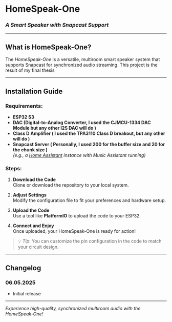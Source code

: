 # **HomeSpeak-One**  
### *A Smart Speaker with Snapcast Support*
---

## **What is HomeSpeak-One?**  

The *HomeSpeak-One* is a versatile, multiroom smart speaker system that supports Snapcast for synchronized audio streaming. This project is the result of my final thesis

---

## **Installation Guide**  

### **Requirements**:  
- **ESP32 S3**  
- **DAC (Digital-to-Analog Converter, I used the CJMCU-1334 DAC Module but any other I2S DAC will do )**  
- **Class D Amplifier ( I used the TPA3110 Class D breakout, but any other will do )**
- **Snapcast Server ( Personally, I used 200 for the buffer size and 20 for the chunk size )**  
  *(e.g., a [Home Assistant](https://www.home-assistant.io/installation/) instance with Music Assistant running)*  

### **Steps**:  

1. **Download the Code**  
   Clone or download the repository to your local system.  

2. **Adjust Settings**  
   Modify the configuration file to fit your preferences and hardware setup.  

3. **Upload the Code**  
   Use a tool like **PlatformIO** to upload the code to your ESP32.  

4. **Connect and Enjoy**  
   Once uploaded, your HomeSpeak-One is ready for action!  

> 💡 *Tip*: You can customize the pin configuration in the code to match your circuit design.  

---

## **Changelog**  

### **06.05.2025**  
- Initial release  

---

*Experience high-quality, synchronized multiroom audio with the HomeSpeak-One!*
